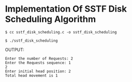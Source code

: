 # Implementation Of SSTF Disk Scheduling Algorithm

`$ cc sstf_disk_scheduling.c -o sstf_disk_scheduling`

`$ ./sstf_disk_scheduling`

OUTPUT:

```
Enter the number of Requests: 2
Enter the Requests sequence: 1
2
Enter initial head position: 2
Total head movement is 1
                                                                                                                                                                 
```

